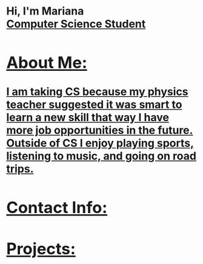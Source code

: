 <h1>Hi, I'm Mariana <br/><a href="https://github.com/M4RI4N4B4RC3N4S">Computer Science Student

         
<h2>About Me:</h2> I am taking CS because my physics teacher suggested it was smart to learn a new skill that way I have more job opportunities in the future. Outside of CS I enjoy playing sports, listening to music, and going on road trips. 
     
<h2>Contact Info:</h2> 

<h2>Projects:</h2>


  



